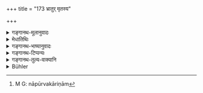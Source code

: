 +++
title = "173 भ्रातुर् मृतस्य"

+++

<details><summary>गङ्गानथ-मूलानुवादः</summary>

He who would lasciviously make love to the wife of his dead brother, even though she may have been appointed according to law (to bear a child by him), should be known as the “didhiṣūpati.”—(173)
</details>

<details><summary>मेधातिथिः</summary>

नियोगधर्मेण प्रवृत्तो भ्रातुर् मृतस्य तद्भार्यागमने यो ऽनुरज्येत प्रीतिं भावयेत् । **कामतः** । नियोगधर्मातिक्रमेण "सकृत् सकृद् ऋतौ" (म्ध् ९.७०) इत्येवं विधिं हित्वा इच्छानुरागं गाढालिङ्गनपरिचुम्बनादि कुर्याद् असकृद् वा प्रवर्तेत, चेतसा वा विक्रियेत, कामिनीप्रेमदृष्टिबन्धवचनादिलिङ्गेनानुरागित्वेन विभावितो **दिधिषूपतिर्** वेद्यः । **अग्रेदिधिषूपति**लक्षणं तु स्मृत्यन्तरात् ज्ञेयम्- "जीवत्य् अग्रेदिधिषूपतिः" इति । 

- <u>केचित्</u> तु नैवायं समाम्नाये श्लोको ऽस्तीत्य् आहुः । अपरिपूर्णं च लिङ्गं ब्रुवते । द्वयस्य लक्षणे कर्तव्ये, न कर्तव्यकरिणाम्[^३०६] एकस्योपपद्यते । स्मृत्यन्तरे चैतद् उभयं लक्ष्यते-


[^३०६]:
     M G: nāpūrvakāriṇām

- परपूर्वापतिं धीरा वदन्ति दिधिषूपतिम् ।

- यस् त्व् अग्रेदिधिषूर् विप्रः सैव यस्य कुटुम्बिनी ॥ 

न त्व् इह संभवति, परपूर्वापतेः पृथग् एव निषिद्धत्वात् । तस्माद् अन्यो दिधिषूपतिः ॥ ३.१६३ ॥
</details>

<details><summary>गङ्गानथ-भाष्यानुवादः</summary>

He who, acting in accordance with the law of ‘*Niyoga*,’ should happen
to make love to—take delight in intercourse with—the wife of his dead
brother;—‘*lasciviously*’—*i.e*., in transgression of the exact form of
‘*Niyoga*,’—*i.e*., renouncing the injunction that ‘one should have
intercourse with his brother’s wife only *once* during her periods,’—if
he should have recourse, at will, to such advances as cousist in firm
embrace, kissing, and so forth,—or if he should have intercourse with
her more than once,—or even allow his mind to be inclined that
way,—then, such a person, impressed with the mark of passion by such
signs, as casting longing glances upon the woman, and so forth, is to be
known as the ‘*didhiṣūpati*.’

The exact definition of the ‘*agredidhiṣūpati*’ is to be learnt from
another *Smṛti*, which says—‘when the brother is alive, the man is to be
known as the *agredidhiṣūpati*.’

Some people have held that the present verse does not form part of the
text at all; and as a reason for this, they urge the fact of its being
incomplete. It being necessary to provide definitions of both (the
*didhiṣūpati* and the *agredidhiṣūpati*), it is not possible for authors
who know their business to provide the definition of only one of them;
specially, as another *Smṛti* has provided the definitions of
both:—(*a*) ‘the wise men regard him as *didhiṣūpati*, who is the
husband of a woman who has had a previous husband; and (*b*) that
Brāhmaṇa is to be regarded as the *agredidhiṣūpati* of whom that woman
was the wife;’—and

these definitions are not applicable to the present context (which might
have justified the omission by our author); as (the husband of a woman
who has had a previous husband’ has been excluded already before (in
verse 160). Hence the ‘*didhiṣūpati*’ must be different from the one
defined as such in the passage just quoted (from another *Smṛti*).—(173)
</details>

<details><summary>गङ्गानथ-टिप्पन्यः</summary>

It is interesting to note that Medhātithi states that “some people have
held that the present verse does not form part of the text at all.”
(*Trans*, p. 194).

This verse is quoted in *Aparārka* (p. 452) as providing a definition of
‘*didhiṣūpati*’ as distinct from that provided by *Devala*, according to
whom he is the husband of the girl whose younger sister is married
before her;—and it adds that the implication of the definition itself is
that such a person is to be excluded.
</details>

<details><summary>गङ्गानथ-तुल्य-वाक्यानि</summary>

*Vyāghrī Smṛti* (quoted in the Gautama-sūtravṛtti).—‘One who is the
husband of a woman who has had a previous husband,—the wise called
*Didhiṣūpati*.’

*Prajāpati* (quoted in do.).—\[Reproduces Manu.\]
</details>

<details><summary>Bühler</summary>

173	He who lasciviously dallies with the widow of a deceased brother, though she be appointed (to bear a child by him) in accordance with the sacred law, must be known to be a Didhishupati.
</details>
